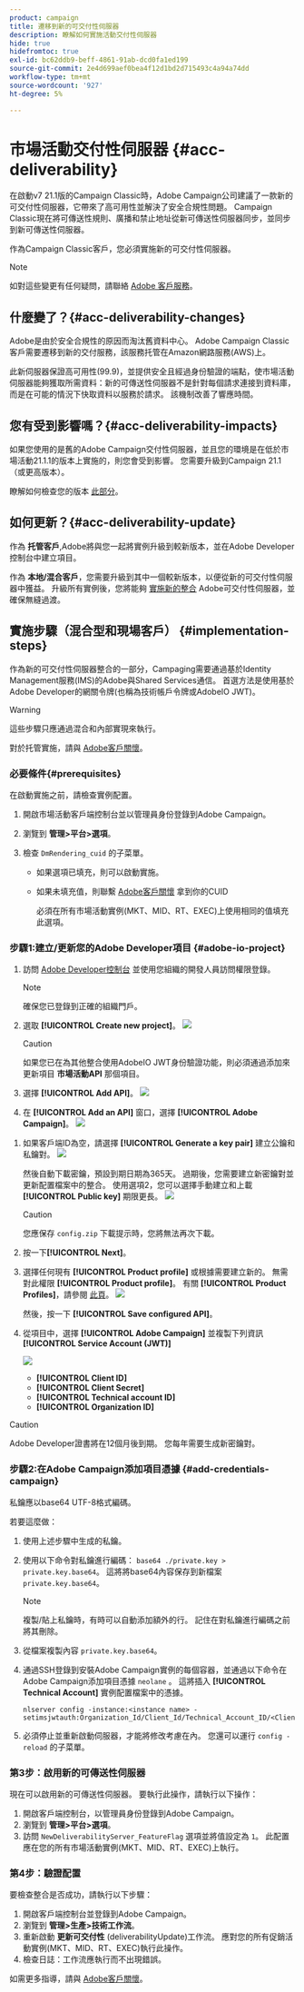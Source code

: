 ```yaml
---
product: campaign
title: 遷移到新的可交付性伺服器
description: 瞭解如何實施活動交付性伺服器
hide: true
hidefromtoc: true
exl-id: bc62ddb9-beff-4861-91ab-dcd0fa1ed199
source-git-commit: 2e4d699aef0bea4f12d1bd2d715493c4a94a74dd
workflow-type: tm+mt
source-wordcount: '927'
ht-degree: 5%

---
```


# 市場活動交付性伺服器 {#acc-deliverability}

在啟動v7 21.1版的Campaign Classic時，Adobe Campaign公司建議了一款新的可交付性伺服器，它帶來了高可用性並解決了安全合規性問題。 Campaign Classic現在將可傳送性規則、廣播和禁止地址從新可傳送性伺服器同步，並同步到新可傳送性伺服器。

作為Campaign Classic客戶，您必須實施新的可交付性伺服器。

>[!NOTE]
>
>如對這些變更有任何疑問，請聯絡 [Adobe 客戶服務](https://helpx.adobe.com/tw/enterprise/admin-guide.html/enterprise/using/support-for-experience-cloud.ug.html)。

## 什麼變了？{#acc-deliverability-changes}

Adobe是由於安全合規性的原因而淘汰舊資料中心。 Adobe Campaign Classic客戶需要遷移到新的交付服務，該服務托管在Amazon網路服務(AWS)上。

此新伺服器保證高可用性(99.9)&#x200B;，並提供安全且經過身份驗證的端點，使市場活動伺服器能夠獲取所需資料：新的可傳送性伺服器不是針對每個請求連接到資料庫，而是在可能的情況下快取資料以服務於請求。 該機制改善了響應時間&#x200B;。

## 您有受到影響嗎？{#acc-deliverability-impacts}

如果您使用的是舊的Adobe Campaign交付性伺服器，並且您的環境是在低於市場活動21.1.1的版本上實施的，則您會受到影響。 您需要升級到Campaign 21.1（或更高版本）。

瞭解如何檢查您的版本 [此部分](../../platform/using/launching-adobe-campaign.md#getting-your-campaign-version)。

## 如何更新？{#acc-deliverability-update}

作為 **托管客戶**,Adobe將與您一起將實例升級到較新版本，並在Adobe Developer控制台中建立項目。

作為 **本地/混合客戶**，您需要升級到其中一個較新版本，以便從新的可交付性伺服器中獲益。 升級所有實例後，您將能夠 [實施新的整合](#implementation-steps) Adobe可交付性伺服器，並確保無縫過渡。

## 實施步驟（混合型和現場客戶） {#implementation-steps}

作為新的可交付性伺服器整合的一部分，Campaging需要通過基於Identity Management服務(IMS)的Adobe與Shared Services通信。 首選方法是使用基於Adobe Developer的網關令牌(也稱為技術帳戶令牌或AdobeIO JWT)。


>[!WARNING]
>
>這些步驟只應通過混合和內部實現來執行。
>
>對於托管實施，請與 [Adobe客戶關懷](https://helpx.adobe.com/enterprise/admin-guide.html/enterprise/using/support-for-experience-cloud.ug.html)。

### 必要條件{#prerequisites}

在啟動實施之前，請檢查實例配置。

1. 開啟市場活動客戶端控制台並以管理員身份登錄到Adobe Campaign。
1. 瀏覽到 **管理>平台>選項**。
1. 檢查 `DmRendering_cuid` 的子菜單。

   * 如果選項已填充，則可以啟動實施。
   * 如果未填充值，則聯繫 [Adobe客戶關懷](https://helpx.adobe.com/enterprise/admin-guide.html/enterprise/using/support-for-experience-cloud.ug.html) 拿到你的CUID

      必須在所有市場活動實例(MKT、MID、RT、EXEC)上使用相同的值填充此選項。

### 步驟1:建立/更新您的Adobe Developer項目 {#adobe-io-project}

1. 訪問 [Adobe Developer控制台](https://developer.adobe.com/console/home) 並使用您組織的開發人員訪問權限登錄。

   >[!NOTE]
   >
   > 確保您已登錄到正確的組織門戶。

1. 選取 **[!UICONTROL Create new project]**。
   ![](assets/New-Project.png)


   >[!CAUTION]
   >
   >如果您已在為其他整合使用AdobeIO JWT身份驗證功能，則必須通過添加來更新項目 **市場活動API** 那個項目。
1. 選擇 **[!UICONTROL Add API]**。
   ![](assets/Add-API.png)
1. 在 **[!UICONTROL Add an API]** 窗口，選擇 **[!UICONTROL Adobe Campaign]**。
   ![](assets/AC-API.png)
<!--1. Choose **[!UICONTROL Service Account (JWT)]** as the authentication type.-->
1. 如果客戶端ID為空，請選擇 **[!UICONTROL Generate a key pair]** 建立公鑰和私鑰對。
   ![](assets/Generate-a-key-pair.png)

   然後自動下載密鑰，預設到期日期為365天。 過期後，您需要建立新密鑰對並更新配置檔案中的整合。 使用選項2，您可以選擇手動建立和上載 **[!UICONTROL Public key]** 期限更長。
   ![](assets/New-key-pair.png)

   >[!CAUTION]
   >
   >您應保存 `config.zip` 下載提示時，您將無法再次下載。

1. 按一下&#x200B;**[!UICONTROL Next]**。
1. 選擇任何現有 **[!UICONTROL Product profile]** 或根據需要建立新的。 無需對此權限 **[!UICONTROL Product profile]**。 有關 **[!UICONTROL Product Profiles]**，請參閱 [此頁](https://helpx.adobe.com/enterprise/using/manage-developers.html)。
   ![](assets/Product-Profile-API.png)

   然後，按一下 **[!UICONTROL Save configured API]**。

1. 從項目中，選擇 **[!UICONTROL Adobe Campaign]** 並複製下列資訊 **[!UICONTROL Service Account (JWT)]**

   ![](assets/Config-API.png)

   * **[!UICONTROL Client ID]**
   * **[!UICONTROL Client Secret]**
   * **[!UICONTROL Technical account ID]**
   * **[!UICONTROL Organization ID]**

>[!CAUTION]
>
>Adobe Developer證書將在12個月後到期。 您每年需要生成新密鑰對。

### 步驟2:在Adobe Campaign添加項目憑據 {#add-credentials-campaign}

私鑰應以base64 UTF-8格式編碼。

若要這麼做：

1. 使用上述步驟中生成的私鑰。
1. 使用以下命令對私鑰進行編碼： `base64 ./private.key > private.key.base64`。 這將將base64內容保存到新檔案 `private.key.base64`。

   >[!NOTE]
   >
   >複製/貼上私鑰時，有時可以自動添加額外的行。 記住在對私鑰進行編碼之前將其刪除。

1. 從檔案複製內容 `private.key.base64`。
1. 通過SSH登錄到安裝Adobe Campaign實例的每個容器，並通過以下命令在Adobe Campaign添加項目憑據 `neolane` 。 這將插入 **[!UICONTROL Technical Account]** 實例配置檔案中的憑據。

   ```
   nlserver config -instance:<instance name> -setimsjwtauth:Organization_Id/Client_Id/Technical_Account_ID/<Client_Secret>/<Base64_encoded_Private_Key>
   ```

1. 必須停止並重新啟動伺服器，才能將修改考慮在內。 您還可以運行 `config -reload` 的子菜單。

### 第3步：啟用新的可傳送性伺服器

現在可以啟用新的可傳送性伺服器。 要執行此操作，請執行以下操作：

1. 開啟客戶端控制台，以管理員身份登錄到Adobe Campaign。
1. 瀏覽到 **管理>平台>選項**。
1. 訪問 `NewDeliverabilityServer_FeatureFlag` 選項並將值設定為 `1`。 此配置應在您的所有市場活動實例(MKT、MID、RT、EXEC)上執行。

### 第4步：驗證配置

要檢查整合是否成功，請執行以下步驟：


1. 開啟客戶端控制台並登錄到Adobe Campaign。
1. 瀏覽到 **管理>生產>技術工作流**。
1. 重新啟動 **更新可交付性** (deliverabilityUpdate)工作流。 應對您的所有促銷活動實例(MKT、MID、RT、EXEC)執行此操作。
1. 檢查日誌：工作流應執行而不出現錯誤。

如需更多指導，請與 [Adobe客戶關懷](https://helpx.adobe.com/enterprise/admin-guide.html/enterprise/using/support-for-experience-cloud.ug.html)。
